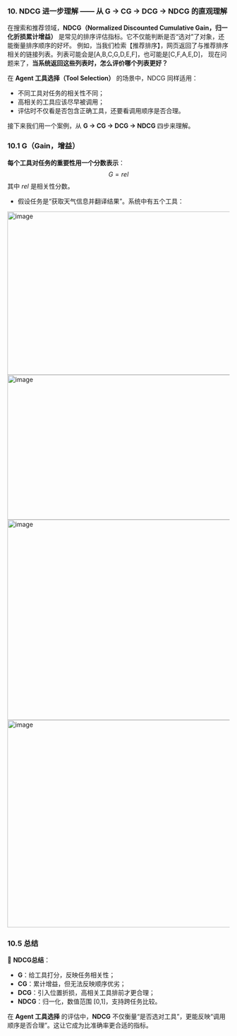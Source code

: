 ### 10. NDCG 进一步理解 —— 从 G → CG → DCG → NDCG 的直观理解
在搜索和推荐领域，**NDCG（Normalized Discounted Cumulative Gain，归一化折损累计增益）** 是常见的排序评估指标。它不仅能判断是否“选对”了对象，还能衡量排序顺序的好坏。
例如，当我们检索【推荐排序】，网页返回了与推荐排序相关的链接列表。列表可能会是[A,B,C,G,D,E,F]，也可能是[C,F,A,E,D]，
现在问题来了，**当系统返回这些列表时，怎么评价哪个列表更好？**

在 **Agent 工具选择（Tool Selection）** 的场景中，NDCG 同样适用：
- 不同工具对任务的相关性不同；
- 高相关的工具应该尽早被调用；
- 评估时不仅看是否包含正确工具，还要看调用顺序是否合理。

接下来我们用一个案例，从 **G → CG → DCG → NDCG** 四步来理解。

### 10.1 G（Gain，增益）
**每个工具对任务的重要性用一个分数表示**：
$$G = rel$$
其中 $rel$ 是相关性分数。
- 假设任务是“获取天气信息并翻译结果”。系统中有五个工具：

<img width="737" height="370" alt="image" src="https://github.com/user-attachments/assets/4864cc1c-c939-414e-8a43-9ff11b360b77" />


<img width="522" height="328" alt="image" src="https://github.com/user-attachments/assets/3334a351-4de5-4a3b-8c85-296d9e0478ce" />


<img width="752" height="454" alt="image" src="https://github.com/user-attachments/assets/796ce134-bc68-4d69-ad08-53a6fd536e67" />

<img width="769" height="470" alt="image" src="https://github.com/user-attachments/assets/51511f43-fe74-4ba7-b9da-5cd7376d05d9" />


### 10.5 总结
🚄 **NDCG总结**：
- **G**：给工具打分，反映任务相关性；
- **CG**：累计增益，但无法反映顺序优劣；
- **DCG**：引入位置折损，高相关工具排前才更合理；
- **NDCG**：归一化，数值范围 [0,1]，支持跨任务比较。

在 **Agent 工具选择** 的评估中，**NDCG** 不仅衡量“是否选对工具”，更能反映“调用顺序是否合理”。这让它成为比准确率更合适的指标。






